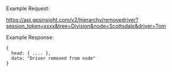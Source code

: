 Example Request:

https://api.gpsinsight.com/v2/hierarchy/removedriver?session_token=xxxx&tree=Division&node=Scottsdale&driver=Tom

Example Response:

    {
      head: { .... },
      data: "Driver removed from node"
    }

